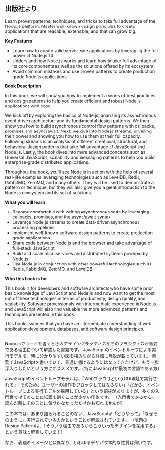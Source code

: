 ## 出版社より

Learn proven patterns, techniques, and tricks to take full advantage of the Node.js platform. Master well-known design principles to create applications that are readable, extensible, and that can grow big.

**Key Features**

- Learn how to create solid server-side applications by leveraging the full power of Node.js 14
- Understand how Node.js works and learn how to take full advantage of its core components as well as the solutions offered by its ecosystem
- Avoid common mistakes and use proven patterns to create production grade Node.js applications

**Book Description**

In this book, we will show you how to implement a series of best practices and design patterns to help you create efficient and robust Node.js applications with ease.

We kick off by exploring the basics of Node.js, analyzing its asynchronous event driven architecture and its fundamental design patterns. We then show you how to build asynchronous control flow patterns with callbacks, promises and async/await. Next, we dive into Node.js streams, unveiling their power and showing you how to use them at their full capacity. Following streams is an analysis of different creational, structural, and behavioral design patterns that take full advantage of JavaScript and Node.js. Lastly, the book dives into more advanced concepts such as Universal JavaScript, scalability and messaging patterns to help you build enterprise-grade distributed applications.

Throughout the book, you’ll see Node.js in action with the help of several real-life examples leveraging technologies such as LevelDB, Redis, RabbitMQ, ZeroMQ, and many others. They will be used to demonstrate a pattern or technique, but they will also give you a great introduction to the Node.js ecosystem and its set of solutions.

**What you will learn**

- Become comfortable with writing asynchronous code by leveraging callbacks, promises, and the async/await syntax
- Leverage Node.js streams to create data-driven asynchronous processing pipelines
- Implement well-known software design patterns to create production grade applications
- Share code between Node.js and the browser and take advantage of full-stack JavaScript
- Build and scale microservices and distributed systems powered by Node.js
- Use Node.js in conjunction with other powerful technologies such as Redis, RabbitMQ, ZeroMQ, and LevelDB

**Who this book is for**

This book is for developers and software architects who have some prior basic knowledge of JavaScript and Node.js and now want to get the most out of these technologies in terms of productivity, design quality, and scalability. Software professionals with intermediate experience in Node.js and JavaScript will also find valuable the more advanced patterns and techniques presented in this book.

This book assumes that you have an intermediate understanding of web application development, databases, and software design principles.

---

Node.jsでコードを書くときのデザインプラクティスやそのプラクティスが重要である理由について解説した書籍です。 JavaScriptのイベントループによる実行モデルを、時に分かりやすい図を挟みながら詳細に解説が載っています。 業務でJavaScriptを書いていて、普通に書けるようにはなってきたけど、もう一歩深入りしたいという方にオススメです。（特にJavaScriptが最初の言語である方）

JavaScriptのイベントループモデルは、「WebブラウザというGUI環境で実行される」「そのため、ユーザーの操作をブロックしてはならない」「だから、イベントループによる実行モデルを採用している」という前提がありますが、多くの入門書ではそのことに紙面を割くことが少ない印象です。 （入門書であるから、読んだ時にそのことに気づかなかっただけかも知れませんが）

この本では、あまり語られることのない、JavaScriptが「どうやって」「なぜそのように」実行されているのかということが解説されています。 （表題のDesign Patternは、「そういう理由であるからこういったデザインを採用する」という意味と解釈しています）

なお、表題のイメージとは異なり、いわゆるデザパタ本的な性質は薄いです。
